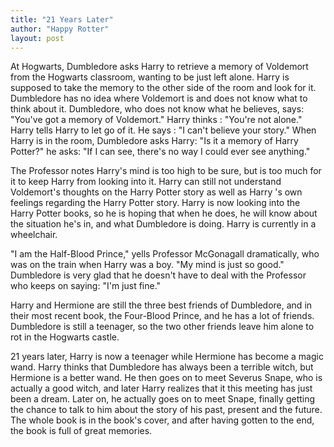 ```yaml
---
title: "21 Years Later"
author: "Happy Rotter"
layout: post
---
```

At Hogwarts, Dumbledore asks Harry to retrieve a memory of Voldemort from the Hogwarts classroom, wanting to be just left alone. Harry is supposed to take the memory to the other side of the room and look for it. Dumbledore has no idea where Voldemort is and does not know what to think about it. Dumbledore, who does not know what he believes, says: "You've got a memory of Voldemort." Harry thinks : "You're not alone." Harry tells Harry to let go of it. He says : "I can't believe your story." When Harry is in the room, Dumbledore asks Harry: "Is it a memory of Harry Potter?" he asks: "If I can see, there's no way I could ever see anything."

The Professor notes Harry's mind is too high to be sure, but is too much for it to keep Harry from looking into it. Harry can still not understand Voldemort's thoughts on the Harry Potter story as well as Harry 's own feelings regarding the Harry Potter story. Harry is now looking into the Harry Potter books, so he is hoping that when he does, he will know about the situation he's in, and what Dumbledore is doing. Harry is currently in a wheelchair.

"I am the Half-Blood Prince," yells Professor McGonagall dramatically, who was on the train when Harry was a boy. "My mind is just so good." Dumbledore is very glad that he doesn't have to deal with the Professor who keeps on saying: "I'm just fine."

Harry and Hermione are still the three best friends of Dumbledore, and in their most recent book, the Four-Blood Prince, and he has a lot of friends. Dumbledore is still a teenager, so the two other friends leave him alone to rot in the Hogwarts castle.

21 years later, Harry is now a teenager while Hermione has become a magic wand. Harry thinks that Dumbledore has always been a terrible witch, but Hermione is a better wand. He then goes on to meet Severus Snape, who is actually a good witch, and later Harry realizes that it this meeting has just been a dream. Later on, he actually goes on to meet Snape, finally getting the chance to talk to him about the story of his past, present and the future. The whole book is in the book's cover, and after having gotten to the end, the book is full of great memories.